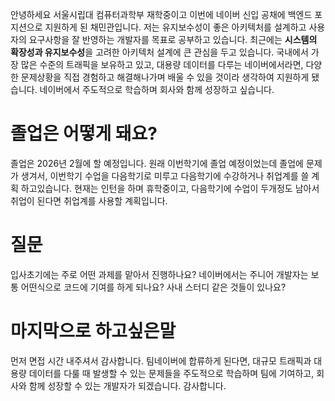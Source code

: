 안녕하세요 서울시립대 컴퓨터과학부 재학중이고 이번에 네이버 신입 공채에 백엔드 포지션으로 지원하게 된 채민관입니다.
저는 유지보수성이 좋은 아키텍처를 설계하고 사용자의 요구사항을 잘 반영하는 개발자를 목표로 공부하고 있습니다. 최근에는 **시스템의 확장성과 유지보수성**을 고려한 아키텍처 설계에 큰 관심을 두고 있습니다.
국내에서 가장 많은 수준의 트래픽을 보유하고 있고, 대용량 데이터를 다루는 네이버에서라면, 다양한 문제상황을 직접 경험하고 해결해나가며 배울 수 있을 것이라 생각하여 지원하게 됐습니다.
네이버에서 주도적으로 학습하며 회사와 함께 성장하고 싶습니다.

# 졸업은 어떻게 돼요?

졸업은 2026년 2월에 할 예정입니다.
원래 이번학기에 졸업 예정이었는데 졸업에 문제가 생겨서, 이번학기 수업을 다음학기로 미루고 다음학기에 수강하거나 취업계를 쓸 계획 하고있습니다.
현재는 인턴을 하며 휴학중이고, 다음학기에 수업이 두개정도 남아서 취업이 된다면 취업계를 사용할 계획입니다.

# 질문
입사초기에는 주로 어떤 과제를 맡아서 진행하나요?
네이버에서는 주니어 개발자는 보통 어떤식으로 코드에 기여를 하게 되나요?
사내 스터디 같은 것들이 있나요?

# 마지막으로 하고싶은말

먼저 면접 시간 내주셔서 감사합니다. 팀네이버에 합류하게 된다면, 대규모 트래픽과 대용량 데이터를 다룰 때 발생할 수 있는 문제들을 주도적으로 학습하며 팀에 기여하고, 회사와 함께 성장할 수 있는 개발자가 되겠습니다. 감사합니다.
